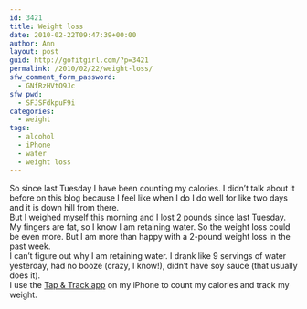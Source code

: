 ```yaml
---
id: 3421
title: Weight loss
date: 2010-02-22T09:47:39+00:00
author: Ann
layout: post
guid: http://gofitgirl.com/?p=3421
permalink: /2010/02/22/weight-loss/
sfw_comment_form_password:
  - GNfRzHVtO9Jc
sfw_pwd:
  - SFJSFdkpuF9i
categories:
  - weight
tags:
  - alcohol
  - iPhone
  - water
  - weight loss
---
```

So since last Tuesday I have been counting my calories. I didn&#8217;t talk about it before on this blog because I feel like when I do I do well for like two days and it is down hill from there.  
But I weighed myself this morning and I lost 2 pounds since last Tuesday. My fingers are fat, so I know I am retaining water. So the weight loss could be even more. But I am more than happy with a 2-pound weight loss in the past week.  
I can&#8217;t figure out why I am retaining water. I drank like 9 servings of water yesterday, had no booze (crazy, I know!), didn&#8217;t have soy sauce (that usually does it).  
I use the [Tap & Track app](http://www.macworld.com/appguide/app.html?id=79923&expand=false) on my iPhone to count my calories and track my weight.